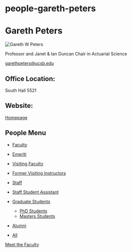 # people-gareth-peters

# Gareth Peters

![](https://www.pstat.ucsb.edu/sites/default/files/styles/people_node/public/people/photo/GPeters2.png?itok=ENyclKG0 "Gareth W Peters")

Professor and Janet &amp; Ian Duncan Chair in Actuarial Science

[garethpeters@ucsb.edu](mailto:garethpeters@ucsb.edu)

## Office Location:

South Hall 5521

## Website:

[Homepage](http://garethpeters78.wixsite.com/garethwpeters)

## People Menu

- [Faculty](/people/academic "Faculty")
- [Emeriti](/people/emeriti "Emeriti")
- [Visiting Faculty](/people/visiting "Visiting Faculty")
- [Former Visiting Instructors](/people/lecturer "Former Visiting Instructors")
- [Staff](/people/staff)
- [Staff Student Assistant](/people/researcher "Staff Student Assistant")
- [Graduate Students](/people/student "Graduate Students")
  
  - [PhD Students](/people/student/phd "PhD Students")
  - [Masters Students](/people/student/masters "Masters Students")
- [Alumni](/people/alumni)
- [All](/people/all)

[Meet the Faculty](/people/meet-the-faculty)
